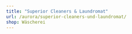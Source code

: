 ```yaml
---
title: "Superior Cleaners & Laundromat"
url: /aurora/superior-cleaners-und-laundromat/
shop: Wäscherei
---
```

